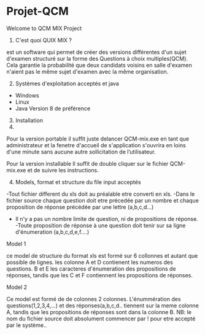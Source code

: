 # Projet-QCM

Welcome to QCM MIX Project

1. C'est quoi QUIX MIX ?

est un software qui permet de créer des versions différentes d'un sujet d'examen structuré sur la forme des Questions à choix multiples(QCM). Cela garantie la probabilité que deux candidats voisins en salle d'examen n'aient pas le même sujet d'examen avec la même organisation.

2. Systèmes d'exploitation acceptés et java

- Windows
- Linux
- Java Version 8 de préférence
 
3. Installation 
4. 
  Pour la version portable
il suffit juste delancer QCM-mix.exe en tant que administrateur et la fenetre d'accueil de s'application s'ouvrira en loins d'une minute sans aucune autre sollicitation de l’utilisateur. 

Pour la version installable
Il suffit de double cliquer sur le fichier QCM-mix.exe et de suivre les instructions.

4. Models, format et structure du file input acceptés 

 -Tout fichier different  du xls doit au préalable etre converti en xls. 
 -Dans le fichier source  chaque question doit etre précedée par un nombre et  chaque proposition de réponse précédée par une lettre (a,b,c,d...)
 - Il n'y a pas un nombre limite de question, ni de propositions de réponse.
 -Toute proposition de réponse à une question doit tenir sur sa ligne d'énumeration (a,b,c,d,e,f....)
 
Model 1

 ce model de structure du format xls est formé sur 6 collonnes et autant que possible de lignes. les colonne A et D contienent les numeros des questions. B et  E les caracteres d'énumeration des propositions de réponses, tandis que les C et F contiennent les propositions de réponses.


Model 2

Ce model est formé de de colonnes 2 colonnes. L'énummération des questions(1,2,3,4,...) et des réponses(a,b,c,d.. tiennent sur la meme colonne A, tandis que les propositions de réponses sont dans la colonne B.
  NB: le nom du fichier source doit absolument commencer par ! pour etre accepté par le système..



